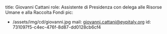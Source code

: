title: Giovanni Cattani
role: Assistente di Presidenza con delega alle Risorse Umane e alla Raccolta Fondi
pic:
  - /assets/img/cd/giovanni.jpg
mail: giovanni.cattani@eypitaly.org
id: 731097f5-c4ec-476f-8d87-dd0128cb6cf4
